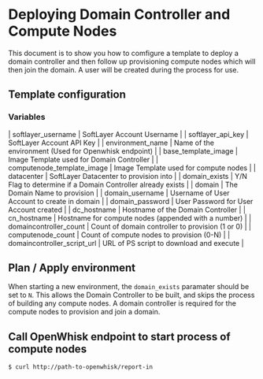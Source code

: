 # Deploying Domain Controller and Compute Nodes

This document is to show you how to comfigure a template to deploy a domain controller and then follow up provisioning compute nodes which will then join the domain. A user will be created during the process for use.

## Template configuration
### Variables
| softlayer_username | SoftLayer Account Username |
| softlayer_api_key | SoftLayer Account API Key |
| environment_name | Name of the environment (Used for Openwhisk endpoint) |
| base_template_image | Image Template used for Domain Controller |
| computenode_template_image | Image Template used for compute nodes |
| datacenter | SoftLayer Datacenter to provision into |
| domain_exists | Y/N Flag to determine if a Domain Controller already exists |
| domain | The Domain Name to provision |
| domain_username | Username of User Account to create in domain |
| domain_password | User Password for User Account created |
| dc_hostname | Hostname of the Domain Controller |
| cn_hostname | Hostname for compute nodes (appended with a number) |
| domaincontroller_count | Count of domain controller to provision (1 or 0) |
| computenode_count | Count of compute nodes to provision (0-N) |
| domaincontroller_script_url | URL of PS script to download and execute |

## Plan / Apply environment
When starting a new environment, the `domain_exists` paramater should be set to `N`. This allows the Domain Controller to be built, and skips the process of building any compute nodes. A domain controller is required for the compute nodes to provision and join a domain. 


## Call OpenWhisk endpoint to start process of compute nodes
```shell
$ curl http://path-to-openwhisk/report-in
```
